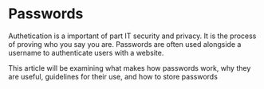 # Passwords
Authetication is a important of part IT security and privacy. It is the process of proving who you say you are. Passwords are often used alongside a username to authenticate users with a website.

This article will be examining what makes how passwords work, why they are useful, guidelines for their use, and how to store passwords





